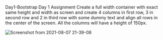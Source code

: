 Day1-Bootstrap
Day 1 Assignment Create a full width container with exact same height and width as screen and create 4 columns in first row, 3 in second row and 2 in third row with some dummy text and align all rows in the center of the screen. All the columns will have a height of 150px.

![Screenshot from 2021-08-07 21-39-08](https://user-images.githubusercontent.com/52309838/128606597-537a8d98-5094-4a13-bbbd-84d28c18fda1.png)
